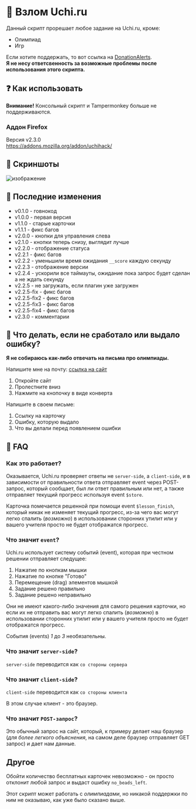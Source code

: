 # 🤖 Взлом Uchi.ru
Данный скрипт прорешает любое задание на Uchi.ru, кроме:
* Олимпиад
* Игр

Если хотите поддержать, то вот ссылка на [DonationAlerts](https://www.donationalerts.com/r/theairblow). \
**Я не несу ответсвенность за возможные проблемы после использования этого скрипта.**

## ❓ Как использовать
**Внимание!** Консольный скрипт и Tampermonkey больше не поддерживаются.

### Аддон Firefox
Версия v2.3.0 \
https://addons.mozilla.org/addon/uchihack/

## 🔷 Скриншоты
![изображение](https://user-images.githubusercontent.com/68467762/154814568-5c3dbd4d-ef40-4445-b93a-c291492334df.png)

## 🔶 Последние изменения
* v0.1.0 - говнокод
* v1.0.0 - первая версия
* v1.1.0 - старые карточки
* v1.1.1 - фикс багов
* v2.0.0 - кнопки для управления слева
* v2.1.0 - кнопки теперь снизу, выглядит лучше
* v2.2.0 - отображение статуса
* v2.2.1 - фикс багов
* v2.2.2 - уменьшили время ожидания `__score` каждую секунду
* v2.2.3 - отображение версии
* v2.2.4 - ускорили все таймауты, ожидание пока запрос будет сделан а не ждать секунду
* v2.2.5 - не загружать, если плагин уже загружен
* v2.2.5-fix - фикс багов
* v2.2.5-fix2 - фикс багов
* v2.2.5-fix3 - фикс багов
* v2.2.5-fix4 - фикс багов
* v2.3.0 - комментарии

## 🤔 Что делать, если не сработало или выдало ошибку?
**Я не собираюсь как-либо отвечать на письма про олимпиады.**

Напишите мне на почту: [ссылка на сайт](https://theairblow.github.io/)
1) Откройте сайт
2) Пролестните вниз
3) Нажмите на кнопочку в виде конверта

Напишите в своем письме:
1) Ссылку на карточку
2) Ошибку, которую выдало
3) Что вы делали перед появлением ошибки

## 🙋 FAQ
### Как это работает?
Оказывается, Uchi.ru проверяет ответы не `server-side`, а `client-side`, и в зависимости от правильности ответа отправляет event через POST-запрос, который сообщает, был ли ответ правильным или нет, а также отправляет текущий прогресс используя event `$store`.

Карточка помечается решенной при помощи event `$lesson_finish`, который никак не изменяет текущий прогресс, из-за чего вас могут легко спалить (*возможно*) в использовании сторонних утилит или у вашего учителя просто не будет отображатся прогресс.
### Что значит `event`?
Uchi.ru использует систему событий (event), которая при честном решении отправляет следущее:
1) Нажатие по кнопкам мышки
2) Нажатие по кнопке "Готово"
3) Перемещение (drag) элементов мышкой
4) Задание решено правильно
5) Задание решено неправильно

Они не имеют какого-либо значения для самого решения карточки, но если их не отправить вас могут легко спалить (*возможно*) в использовании сторонних утилит или у вашего учителя просто не будет отображатся прогресс.

События (events) *1* до *3* необязательны.
### Что значит `server-side`?
`server-side` переводится как `со стороны сервера`
### Что значит `client-side`?
`client-side` переводится как `со стороны клиента`

В этом случае клиент - это браузер.
### Что значит `POST-запрос`?
Это обычный запрос на сайт, который, к примеру делает наш браузер (*для более легкого объяснения*, на самом деле браузер отправляет GET запрос) и дает нам данные.
## Другое
Обойти количество бесплатных карточек невозможно - он просто отклонит любой запрос и выдаст ошибку `no_beads_left`.

Этот скрипт может работать с *олимпиадами*, но никакой поддержки по ним не оказываю, как уже было сказано выше.

